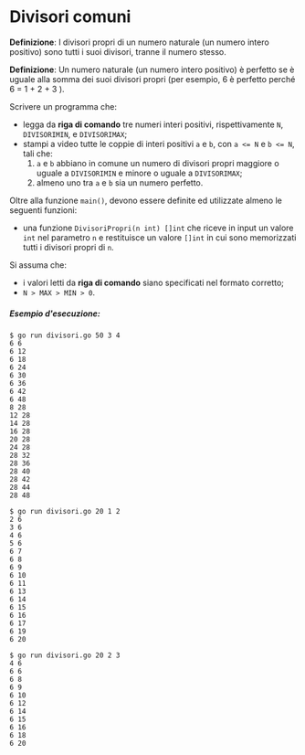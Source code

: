 # Divisori comuni

**Definizione**: I divisori propri di un numero naturale (un numero intero positivo) sono tutti i suoi divisori, tranne il numero stesso.
 
**Definizione**: Un numero naturale (un numero intero positivo) è perfetto se è uguale alla somma dei suoi divisori propri (per esempio, 6 è perfetto perché 6 = 1 + 2 + 3 ).
 
Scrivere un programma che:
* legga da **riga di comando** tre numeri interi positivi, rispettivamente `N`, `DIVISORIMIN`, e `DIVISORIMAX`;
* stampi a video tutte le coppie di interi positivi `a` e `b`, con `a <= N` e `b <= N`, tali che:
    1. `a` e `b` abbiano in comune un numero di divisori propri maggiore o uguale a `DIVISORIMIN` e minore o uguale a `DIVISORIMAX`;
    2. almeno uno tra `a` e `b` sia un numero perfetto.
     
Oltre alla funzione `main()`, devono essere definite ed utilizzate almeno le seguenti funzioni:

* una funzione `DivisoriPropri(n int) []int` che riceve in input un valore `int` nel parametro `n` e restituisce un valore `[]int` in cui sono memorizzati tutti i divisori propri di `n`.

Si assuma che:
* i valori letti da **riga di comando** siano specificati nel formato corretto;
* `N > MAX > MIN > 0`.


##### Esempio d'esecuzione:

```text
$ go run divisori.go 50 3 4
6 6
6 12
6 18
6 24
6 30
6 36
6 42
6 48
8 28
12 28
14 28
16 28
20 28
24 28
28 32
28 36
28 40
28 42
28 44
28 48

$ go run divisori.go 20 1 2
2 6
3 6
4 6
5 6
6 7
6 8
6 9
6 10
6 11
6 13
6 14
6 15
6 16
6 17
6 19
6 20

$ go run divisori.go 20 2 3
4 6
6 6
6 8
6 9
6 10
6 12
6 14
6 15
6 16
6 18
6 20
```

 
 